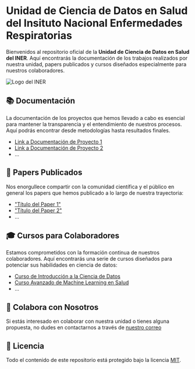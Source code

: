 # Unidad de Ciencia de Datos en Salud del Insituto Nacional Enfermedades Respiratorias

Bienvenidos al repositorio oficial de la **Unidad de Ciencia de Datos en Salud del INER**. Aquí encontrarás la documentación de los trabajos realizados por nuestra unidad, papers publicados y cursos diseñados especialmente para nuestros colaboradores.

![Logo del INER](https://scontent-lax3-2.xx.fbcdn.net/v/t39.30808-1/360175661_742887064513763_4496350647158032736_n.jpg?stp=dst-jpg_p480x480&_nc_cat=107&ccb=1-7&_nc_sid=754033&_nc_ohc=Vk9JOc43guMAX-6vIGA&_nc_ht=scontent-lax3-2.xx&oh=00_AfA5nemeKygGVj7TGhG5McJRKIBkbxDDLBYiFjqzxs-CQA&oe=651804C4)

## 📚 Documentación

La documentación de los proyectos que hemos llevado a cabo es esencial para mantener la transparencia y el entendimiento de nuestros procesos. Aquí podrás encontrar desde metodologías hasta resultados finales.

- [Link a Documentación de Proyecto 1](#)
- [Link a Documentación de Proyecto 2](#)
- ... 

## 📖 Papers Publicados

Nos enorgullece compartir con la comunidad científica y el público en general los papers que hemos publicado a lo largo de nuestra trayectoria:

- ["Título del Paper 1"](URL_DEL_PAPER_1)
- ["Título del Paper 2"](URL_DEL_PAPER_2)
- ... 

## 🎓 Cursos para Colaboradores

Estamos comprometidos con la formación continua de nuestros colaboradores. Aquí encontrarás una serie de cursos diseñados para potenciar sus habilidades en ciencia de datos:

- [Curso de Introducción a la Ciencia de Datos](#)
- [Curso Avanzado de Machine Learning en Salud](#)
- ...

## 🤝 Colabora con Nosotros

Si estás interesado en colaborar con nuestra unidad o tienes alguna propuesta, no dudes en contactarnos a través de [nuestro correo](mailto:digitransiner@gmail.com)
## 📝 Licencia

Todo el contenido de este repositorio está protegido bajo la licencia [MIT](LICENSE).
